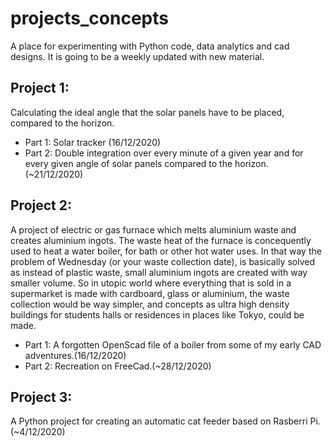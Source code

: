# projects_concepts
A place for experimenting with Python code, data analytics and cad designs.
It is going to be a weekly updated with new material.

## Project 1: 
Calculating the ideal angle that the solar panels have to be placed, compared to the horizon. 
* Part 1: Solar tracker (16/12/2020)
* Part 2: Double integration over every minute of a given year and for every given angle of solar panels compared to the horizon. (~21/12/2020)

## Project 2:
A project of electric or gas furnace which melts aluminium waste and creates aluminium ingots.
The waste heat of the furnace is concequently used to heat a water boiler, for bath or other hot water uses.
In that way the problem of Wednesday (or your waste collection date), is basically solved as instead of plastic waste, small aluminium ingots are created with way smaller volume.
So in utopic world where everything that is sold in a supermarket is made with cardboard, glass or aluminium, the waste collection would be way simpler, and concepts as ultra high density buildings for students halls or residences in places like Tokyo, could be made.
* Part 1: A forgotten OpenScad file of a boiler from some of my early CAD adventures.(16/12/2020)
* Part 2: Recreation on FreeCad.(~28/12/2020)

## Project 3:
A Python project for creating an automatic cat feeder based on Rasberri Pi.(~4/12/2020)
